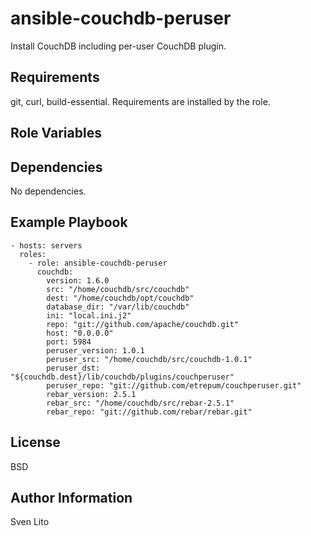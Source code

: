ansible-couchdb-peruser
========

Install CouchDB including per-user CouchDB plugin.

Requirements
------------

git, curl, build-essential. Requirements are installed by the role.

Role Variables
--------------

Dependencies
------------

No dependencies.

Example Playbook
-------------------------

    - hosts: servers
      roles:
        - role: ansible-couchdb-peruser
          couchdb:
            version: 1.6.0
            src: "/home/couchdb/src/couchdb"
            dest: "/home/couchdb/opt/couchdb"
            database_dir: "/var/lib/couchdb"
            ini: "local.ini.j2"
            repo: "git://github.com/apache/couchdb.git"
            host: "0.0.0.0"
            port: 5984
            peruser_version: 1.0.1
            peruser_src: "/home/couchdb/src/couchdb-1.0.1"
            peruser_dst: "${couchdb.dest}/lib/couchdb/plugins/couchperuser"
            peruser_repo: "git://github.com/etrepum/couchperuser.git"
            rebar_version: 2.5.1
            rebar_src: "/home/couchdb/src/rebar-2.5.1"
            rebar_repo: "git://github.com/rebar/rebar.git"

License
-------

BSD

Author Information
------------------

Sven Lito
